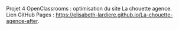 Projet 4 OpenClassrooms : optimisation du site La chouette agence.<br>
Lien GitHub Pages : https://elisabeth-lardiere.github.io/La-chouette-agence-after.
